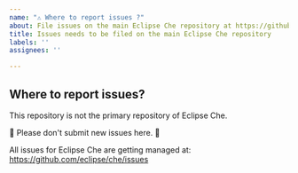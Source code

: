```yaml
---
name: "⚠️ Where to report issues ?"
about: File issues on the main Eclipse Che repository at https://github.com/eclipse/che/issues
title: Issues needs to be filed on the main Eclipse Che repository
labels: ''
assignees: ''

---
```


## Where to report issues?

This repository is not the primary repository of Eclipse Che.

🚨 Please don't submit new issues here. 🚨

All issues for Eclipse Che are getting managed at: https://github.com/eclipse/che/issues
